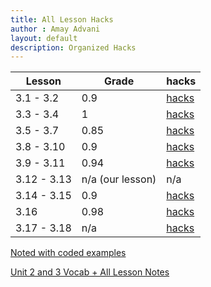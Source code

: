 ```yaml
---
title: All Lesson Hacks
author : Amay Advani
layout: default
description: Organized Hacks
---
```


| Lesson | Grade | hacks |
|-|-|-|
| 3.1 - 3.2| 0.9 | [hacks](https://amayadvani.github.io/fastpages/2022/12/01/3132hacks.html) |
| 3.3 - 3.4| 1 | [hacks](https://amayadvani.github.io/fastpages/3334_hacks) |
| 3.5 - 3.7 | 0.85 | [hacks](https://amayadvani.github.io/fastpages/2022/12/05/dolphin.html) |
| 3.8 - 3.10 | 0.9 | [hacks](https://amayadvani.github.io/fastpages/2022/12/05/38and310.html) |
| 3.9 - 3.11 | 0.94 | [hacks](https://amayadvani.github.io/fastpages/2022/12/06/39and311.html) |
| 3.12 - 3.13 | n/a (our lesson) | n/a |
| 3.14 - 3.15| 0.9 | [hacks](https://amayadvani.github.io/fastpages/2022/12/12/314315hacks.html) |
| 3.16 | 0.98 | [hacks](https://amayadvani.github.io/fastpages/2022/12/13/316.html) |
| 3.17 - 3.18 | n/a | [hacks](https://amayadvani.github.io/fastpages/2022/12/14/317318.html) |

[Noted with coded examples](https://amayadvani.github.io/fastpages/2022/12/09/monkeynotes.html)

[Unit 2 and 3 Vocab + All Lesson Notes](https://amayadvani.github.io/fastpages/2022/11/28/lesson_notes.html)
